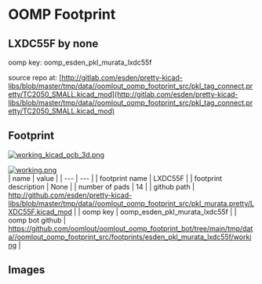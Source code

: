# OOMP Footprint  
## LXDC55F  by none  
  
oomp key: oomp_esden_pkl_murata_lxdc55f  
  
source repo at: [http://gitlab.com/esden/pretty-kicad-libs/blob/master/tmp/data//oomlout_oomp_footprint_src/pkl_tag_connect.pretty/TC2050_SMALL.kicad_mod](http://gitlab.com/esden/pretty-kicad-libs/blob/master/tmp/data//oomlout_oomp_footprint_src/pkl_tag_connect.pretty/TC2050_SMALL.kicad_mod)  
## Footprint  
  
[![working_kicad_pcb_3d.png](working_kicad_pcb_3d_600.png)](working_kicad_pcb_3d.png)  
  
[![working.png](working_600.png)](working.png)  
| name | value | 
| --- | --- | 
| footprint name | LXDC55F | 
| footprint description | None | 
| number of pads | 14 | 
| github path | http://github.com/esden/pretty-kicad-libs/blob/master/tmp/data//oomlout_oomp_footprint_src/pkl_murata.pretty/LXDC55F.kicad_mod | 
| oomp key | oomp_esden_pkl_murata_lxdc55f | 
| oomp bot github | https://github.com/oomlout/oomlout_oomp_footprint_bot/tree/main/tmp/data//oomlout_oomp_footprint_src/footprints/esden_pkl_murata_lxdc55f/working | 
## Images  
